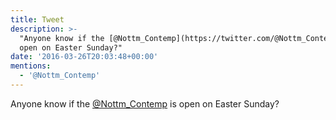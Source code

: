 ```yaml
---
title: Tweet
description: >-
  "Anyone know if the [@Nottm_Contemp](https://twitter.com/@Nottm_Contemp) is
  open on Easter Sunday?"
date: '2016-03-26T20:03:48+00:00'
mentions:
  - '@Nottm_Contemp'
---
```

Anyone know if the [@Nottm_Contemp](https://twitter.com/@Nottm_Contemp) is open on Easter Sunday?

